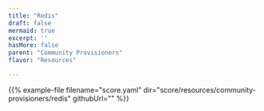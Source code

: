 ```yaml
---
title: "Redis"
draft: false
mermaid: true
excerpt: ''
hasMore: false
parent: "Community Provisioners"
flavor: "Resources"

---
```




{{% example-file filename="score.yaml" dir="score/resources/community-provisioners/redis" githubUrl="" %}}
